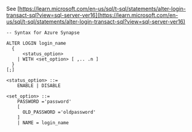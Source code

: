 See [https://learn.microsoft.com/en-us/sql/t-sql/statements/alter-login-transact-sql?view=sql-server-ver16](https://learn.microsoft.com/en-us/sql/t-sql/statements/alter-login-transact-sql?view=sql-server-ver16)
```
-- Syntax for Azure Synapse

ALTER LOGIN login_name
  {
      <status_option>
    | WITH <set_option> [ ,.. .n ]
  }
[;]

<status_option> ::=
    ENABLE | DISABLE

<set_option> ::=
    PASSWORD ='password'
    [
      OLD_PASSWORD ='oldpassword'
    ]
    | NAME = login_name
```

